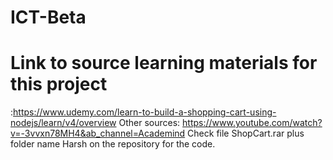 # ICT-Beta
# Link to source learning materials for this project 
:https://www.udemy.com/learn-to-build-a-shopping-cart-using-nodejs/learn/v4/overview
 Other sources: https://www.youtube.com/watch?v=-3vvxn78MH4&ab_channel=Academind
Check file ShopCart.rar plus folder name Harsh on the repository for the code.
